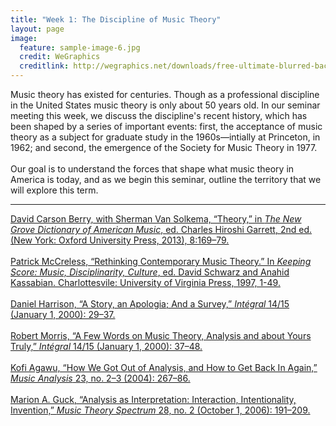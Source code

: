 ```yaml
---
title: "Week 1: The Discipline of Music Theory"
layout: page
image:
  feature: sample-image-6.jpg
  credit: WeGraphics
  creditlink: http://wegraphics.net/downloads/free-ultimate-blurred-background-pack/
---
```


Music theory has existed for centuries. Though as a professional discipline in the United States music theory is only about 50 years old. In our seminar meeting this week, we discuss the discipline's recent history, which has been shaped by a series of important events: first, the acceptance of music theory as a subject for graduate study in the 1960s––intially at Princeton, in 1962; and second, the emergence of the Society for Music Theory in 1977.
<br><br>
Our goal is to understand the forces that shape what music theory in America is today, and as we begin this seminar, outline the territory that we will explore this term.
 
- - -

[David Carson Berry, with Sherman Van Solkema, “Theory,” in *The New Grove Dictionary of American Music*, ed. Charles Hiroshi Garrett, 2nd ed. (New York: Oxford University Press, 2013), 8:169–79.](http://www.oxfordmusiconline.com.gate.lib.buffalo.edu/subscriber/article/grove/music/A2258426?q=theory&search=quick&pos=1&_start=1#firsthit)
<br><br>
[Patrick McCreless, “Rethinking Contemporary Music Theory.” In *Keeping Score: Music, Disciplinarity, Culture*, ed. David Schwarz and Anahid Kassabian. Charlottesvile: University of Virginia Press, 1997, 1-49.](https://www.dropbox.com/s/ilqxn7q66ie9d8i/McCreless%20-%201997%20-%20Rethinking%20Contemporary%20Music%20Theory2.pdf?dl=0)
<br><br>
[Daniel Harrison, “A Story, an Apologia; And a Survey,” *Intégral* 14/15 (January 1, 2000): 29–37.](https://www.dropbox.com/s/cydcb2h6jfm0ebh/Harrison%20-%202000%20-%20A%20Story%2C%20an%20Apologia%3B%20And%20a%20Survey.pdf?dl=0)
<br><br>
[Robert Morris, “A Few Words on Music Theory, Analysis and about Yours Truly,” *Intégral* 14/15 (January 1, 2000): 37–48.](https://www.dropbox.com/s/l3dh1hpt4ho3z4i/Morris%20-%202000%20-%20A%20Few%20Words%20on%20Music%20Theory%2C%20Analysis%20and%20about%20Yo.pdf?dl=0)
<br><br>
[Kofi Agawu, “How We Got Out of Analysis, and How to Get Back In Again,” *Music Analysis* 23, no. 2–3 (2004): 267–86.](https://www.dropbox.com/s/mpovmejle3vng0n/Agawu%20-%202004%20-%20How%20We%20Got%20Out%20of%20Analysis%2C%20and%20How%20to%20Get%20Back%20In.pdf?dl=0)
<br><br>
[Marion A. Guck, “Analysis as Interpretation: Interaction, Intentionality, Invention,” *Music Theory Spectrum* 28, no. 2 (October 1, 2006): 191–209.](https://www.dropbox.com/s/r6xpfpvsbrbdrn0/Guck%20-%202006%20-%20Analysis%20as%20Interpretation%20Interaction%2C%20Intention.pdf?dl=0)